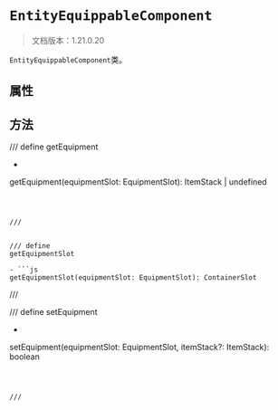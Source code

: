 # `EntityEquippableComponent`

> 文档版本：1.21.0.20

`EntityEquippableComponent`类。

## 属性

## 方法

/// define
getEquipment

- ```js
getEquipment(equipmentSlot: EquipmentSlot): ItemStack | undefined
```



///


/// define
getEquipmentSlot

- ```js
getEquipmentSlot(equipmentSlot: EquipmentSlot): ContainerSlot
```



///


/// define
setEquipment

- ```js
setEquipment(equipmentSlot: EquipmentSlot, itemStack?: ItemStack): boolean
```



///


